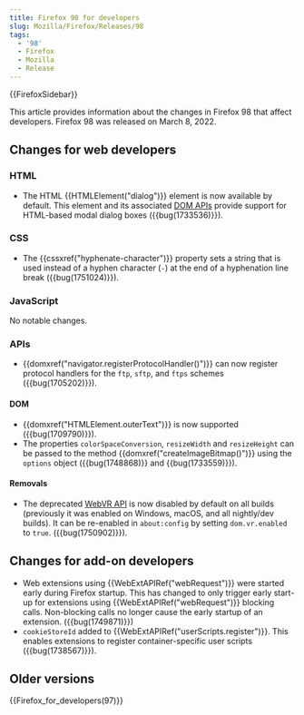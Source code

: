 ```yaml
---
title: Firefox 98 for developers
slug: Mozilla/Firefox/Releases/98
tags:
  - '98'
  - Firefox
  - Mozilla
  - Release
---
```

{{FirefoxSidebar}}

This article provides information about the changes in Firefox 98 that affect developers. Firefox 98 was released on March 8, 2022.

## Changes for web developers

### HTML

- The HTML {{HTMLElement("dialog")}} element is now available by default. This element and its associated [DOM APIs](/en-US/docs/Web/API/Document_Object_Model) provide support for HTML-based modal dialog boxes ({{bug(1733536)}}).

### CSS

- The {{cssxref("hyphenate-character")}} property sets a string that is used instead of a hyphen character (`-`) at the end of a hyphenation line break ({{bug(1751024)}}).

### JavaScript

No notable changes.

### APIs

- {{domxref("navigator.registerProtocolHandler()")}} can now register protocol handlers for the `ftp`, `sftp`, and `ftps` schemes ({{bug(1705202)}}).

#### DOM

- {{domxref("HTMLElement.outerText")}} is now supported ({{bug(1709790)}}).
- The properties `colorSpaceConversion`, `resizeWidth` and `resizeHeight` can be passed to the method {{domxref("createImageBitmap()")}} using the `options` object ({{bug(1748868)}} and {{bug(1733559)}}).

#### Removals

- The deprecated [WebVR API](/en-US/docs/Web/API/WebVR_API) is now disabled by default on all builds (previously it was enabled on Windows, macOS, and all nightly/dev builds).
  It can be re-enabled in `about:config` by setting `dom.vr.enabled` to `true`. ({{bug(1750902)}}).


## Changes for add-on developers

- Web extensions using {{WebExtAPIRef("webRequest")}} were started early during Firefox startup. This has changed to only trigger early start-up for extensions using {{WebExtAPIRef("webRequest")}} blocking calls. Non-blocking calls no longer cause the early startup of an extension. ({{bug(1749871)}})
- `cookieStoreId` added to {{WebExtAPIRef("userScripts.register")}}. This enables extensions to register container-specific user scripts ({{bug(1738567)}}).


## Older versions

{{Firefox_for_developers(97)}}
